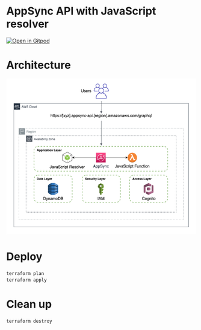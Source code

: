 # AppSync API with JavaScript resolver

[![Open in Gitpod](https://gitpod.io/button/open-in-gitpod.svg)](https://gitpod.io/#https://github.com/kavichu/aws-appsync-terraform.git)

# Architecture

![AppSync](images/architecture.png)

# Deploy

```sh
terraform plan
terraform apply
```

# Clean up

```sh
terraform destroy
```
